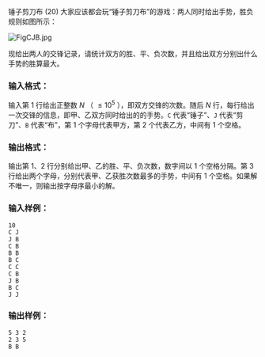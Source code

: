 锤子剪刀布 (20)
大家应该都会玩“锤子剪刀布”的游戏：两人同时给出手势，胜负规则如图所示：

![FigCJB.jpg](https://images.ptausercontent.com/724da598-b37f-4f1f-99b4-71459654ce3a.jpg)

现给出两人的交锋记录，请统计双方的胜、平、负次数，并且给出双方分别出什么手势的胜算最大。

### 输入格式：

输入第 1 行给出正整数 $N$ （ $\le 10^5$ ），即双方交锋的次数。随后 $N$
行，每行给出一次交锋的信息，即甲、乙双方同时给出的的手势。`C` 代表“锤子”、`J` 代表“剪刀”、`B` 代表“布”，第 1 个字母代表甲方，第 2
个代表乙方，中间有 1 个空格。

### 输出格式：

输出第 1、2 行分别给出甲、乙的胜、平、负次数，数字间以 1 个空格分隔。第 3 行给出两个字母，分别代表甲、乙获胜次数最多的手势，中间有 1
个空格。如果解不唯一，则输出按字母序最小的解。

### 输入样例：

    
    
    10
    C J
    J B
    C B
    B B
    B C
    C C
    C B
    J B
    B C
    J J
    

### 输出样例：

    
    
    5 3 2
    2 3 5
    B B
    

